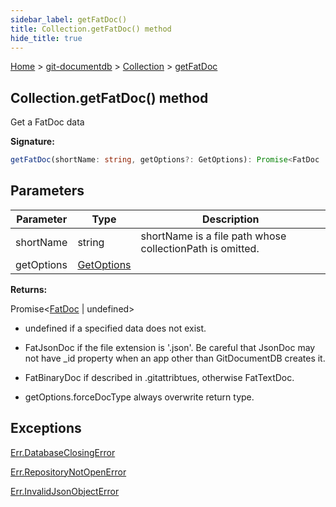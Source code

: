 ```yaml
---
sidebar_label: getFatDoc()
title: Collection.getFatDoc() method
hide_title: true
---
```


[Home](./index.md) &gt; [git-documentdb](./git-documentdb.md) &gt; [Collection](./git-documentdb.collection.md) &gt; [getFatDoc](./git-documentdb.collection.getfatdoc.md)

## Collection.getFatDoc() method

Get a FatDoc data

<b>Signature:</b>

```typescript
getFatDoc(shortName: string, getOptions?: GetOptions): Promise<FatDoc | undefined>;
```

## Parameters

|  Parameter | Type | Description |
|  --- | --- | --- |
|  shortName | string | shortName is a file path whose collectionPath is omitted. |
|  getOptions | [GetOptions](./git-documentdb.getoptions.md) |  |

<b>Returns:</b>

Promise&lt;[FatDoc](./git-documentdb.fatdoc.md) \| undefined&gt;

- undefined if a specified data does not exist.

- FatJsonDoc if the file extension is '.json'. Be careful that JsonDoc may not have \_id property when an app other than GitDocumentDB creates it.

- FatBinaryDoc if described in .gitattribtues, otherwise FatTextDoc.

- getOptions.forceDocType always overwrite return type.

## Exceptions

[Err.DatabaseClosingError](./git-documentdb.err.databaseclosingerror.md)

[Err.RepositoryNotOpenError](./git-documentdb.err.repositorynotopenerror.md)

[Err.InvalidJsonObjectError](./git-documentdb.err.invalidjsonobjecterror.md)

